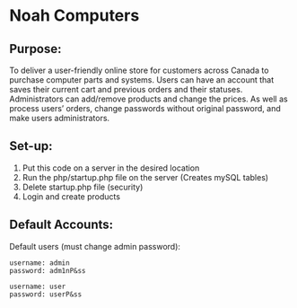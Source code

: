# Noah Computers

## Purpose:
To deliver a user-friendly online store for customers across Canada to purchase computer parts and systems. Users can have an account that saves their current cart and previous orders and their statuses. Administrators can add/remove products and change the prices. As well as process users’ orders, change passwords without original password, and make users administrators.

## Set-up:
1. Put this code on a server in the desired location
2. Run the php/startup.php file on the server (Creates mySQL tables)
3. Delete startup.php file (security)
4. Login and create products

## Default Accounts:

Default users (must change admin password):

    username: admin
    password: adm1nP&ss

    username: user
    password: userP&ss